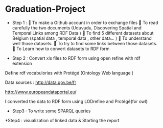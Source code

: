 # Graduation-Project
* Step 1 :
 To make a Github account in order to exchange files
 To read carefully the two documents (Uduvudu, Discovering Spatial
and Temporal Links among RDF Data )
 To find 5 different datasets about Belgium (spatial data , temporal
data , other data… )
 To understand well those datasets.
 To try to find some links between those datasets.
 To Learn how to convert datasets to RDF form

* Step 2 :
Convert xls files to RDF form using open refine with rdf extension

Define rdf vocabulories with Protégé (Ontology Web language )

Data sources :
http://data.gov.be/fr

http://www.europeandataportal.eu/

I converted the data to RDF form using LODrefine and Protégé(for owl)

* Step3 :
To write some SPARQL queries

*Step4 :
visualization of linked data & Starting the report
